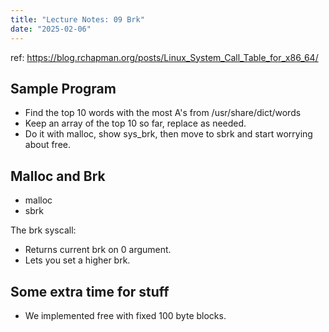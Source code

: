 ```yaml
---
title: "Lecture Notes: 09 Brk"
date: "2025-02-06"
---
```


ref: https://blog.rchapman.org/posts/Linux_System_Call_Table_for_x86_64/

## Sample Program

 - Find the top 10 words with the most A's from
   /usr/share/dict/words
 - Keep an array of the top 10 so far, replace as needed.
 - Do it with malloc, show sys_brk, then move to sbrk
   and start worrying about free.
   

## Malloc and Brk

 - malloc
 - sbrk

The brk syscall:

 - Returns current brk on 0 argument.
 - Lets you set a higher brk.
 

## Some extra time for stuff

 - We implemented free with fixed 100 byte blocks.
